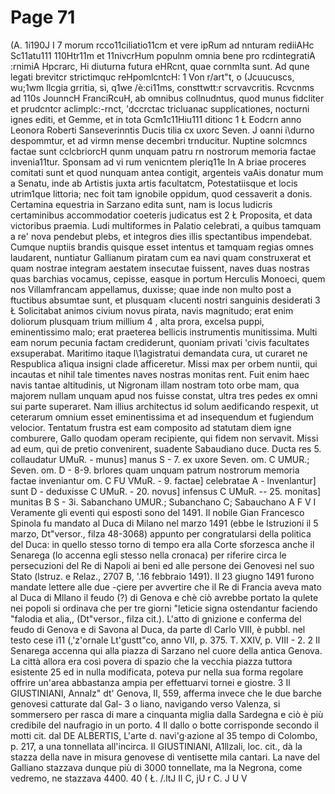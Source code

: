 # Page 71

(A. 1i190J I 7 morum rcco11ciliatio11cm et vere ipRum ad nnturam rediiAHc Sc11atu111 110Htr11m et 11nivcrHum populnm omnia bene pro rcdintegratiA :rnimiA Hpcrarc, Hi diuturna futura eHRcnt, quae cornmlta sunt. Ad qune legati brevitcr strictimquc reHpomlcntcH: 1 Von r/art"t, o (Jcuucuscs, wu;1wm llcgia grritia, si, q1we /è:ci11ms, consttwtt:r scrvavcritis. Rcvcnms ad 110s JounncH FranciRcuH, ab omnibus collnudntus, quod munus fidcliter et prudcntcr aclimplc:-rnct, 'dccrctac tricluanac supplicationes, nocturni ignes editi, et Gemme, et in tota Gcm1c11Hiu111 ditionc 1 Ł Eodcrn anno Leonora Roberti Sanseverinntis Ducis tilia cx uxorc Seven. J oanni i\durno despommtur, et ad virmn mense decembri trnducitur. Nuptine solcmncs factae sunt cclcbriorcH qunm unquam patru rn nostrorum memoria factae invenia11tur. Sponsam ad vi rum venicntem pleriq11e In A briae proceres comitati sunt et quod nunquam antea contigit, argenteis vaAis donatur mum a Senatu, inde ab Artistis juxta artis facultatcm, Potestatiisque et locis utrim1que littoria; nec foit tam ignobile oppidum, quod cessaverit a donis. Certamina equestria in Sarzano edita sunt, nam is Iocus ludicris certaminibus accommodatior coeteris judicatus est 2 Ł Proposita, et data victoribus praemia. Ludi multiformes in Palatio celebrati, a quibus tamquam a re' nova pendebut plebs, et integros dies illis spectantibus impendebat. Cumque nuptiis brandis quisque esset intentus et tamquam regias omnes laudarent, nuntiatur Gallianum piratam cum ea navi quam construxerat et quam nostrae integram aestatem insecutae fuissent, naves duas nostras quas barchias vocamus, cepisse, easque in portum Herculis Monoeci, quem nos Villamfrancam appellamus, duxisse; quae inde non multo post a ftuctibus absumtae sunt, et plusquam <lucenti nostri sanguinis desiderati 3 Ł Solicitabat animos civium novus pirata, navis magnitudo; erat enim doliorum plusquam trium millium 4 , alta prora, excelsa puppi, eminentissimo malo; erat praeterea bellicis instrumentis munitissima. Multi eam norum pecunia factam crediderunt, quoniam privati 'civis facultates exsuperabat. Maritimo itaque l\1agistratui demandata cura, ut curaret ne Respublica a1iqua insigni clade afficeretur. Missi max per orbem nuntii, qui incautas et nihil tale timentes naves nostras monitas rent. Fuit enim haec navis tantae altitudinis, ut Nigronam illam nostram toto orbe mam, qua majorem nullam unquam apud nos fuisse constat, ultra tres pedes ex omni sui parte superaret. Nam illius architectus id solum aedificando respexit, ut ceterarum omnium esset eminentissima et ad insequendum et fugiendum velocior. Tentatum frustra est eam composito ad statutam diem igne comburere, Gallo quodam operam recipiente, qui fidem non servavit. Missi ad eum, qui de pretio convenirent, suadente Sabaudiano duce. Ducta res 5. collaudatur UMuR. - munus] manus S - 7. ex uxore Seven. om. C UMUR.; Seven. om. D - 8-9. brlores quam unquam patrum nostrorum memoria factae inveniantur om. C FU VMuR. - 9. factae] celebratae A - lnvenlantur] sunt D - deduxisse C UMuR. - 20. novus] infensus C UMuR. -- 25. monitas] munitas B S - 3i. Sabanchano UMUR.; Subanchano C; Sabauchano A F V I Veramente gli eventi qui esposti sono del 1491. Il nobile Gian Francesco Spinola fu mandato al Duca di Milano nel marzo 1491 (ebbe le Istruzioni il 5 marzo, Dt"versor., filza 48-3068) appunto per congratularsi della politica del Duca: in quello stesso torno di tempo era alla Corte sforzesca anche il Senarega (lo accenna egli stesso nella cronaca) per riferire circa le persecuzioni del Re di Napoli ai beni ed alle persone dei Genovesi nel suo Stato (lstruz. e Relaz., 2707 B, '.16 febbraio 1491). Il 23 giugno 1491 furono mandate lettere alle due -çiere per avvertire che il Re di Francia aveva mato al Duca di Mllano il feudo (?) di Genova e chè ciò avrebbe portato la qulete nei popoli si ordinava che per tre giorni "leticie signa ostendantur faciendo "falodia et alia,, (Dt"versor., filza cit.). L'atto di gnizione e conferma del feudo di Genova e di Savona al Duca, da parte dl Carlo VIII, è pubbl. nel testo cese i11 (,'z'ornale Lt'gustt"co, anno VII, p. 375. T. XXIV, p. VIII - 2. 2 Il Senarega accenna qui alla piazza di Sarzano nel cuore della antica Genova. La città allora era così povera di spazio che la vecchia piazza tuttora esistente 25 ed in nulla modificata, poteva pur nella sua forma regolare offrire un'area abbastanza ampia per effettuarvi tornei e giostre. 3 Il GIUSTINIANI, Annalz" dt' Genova, II, 559, afferma invece che le due barche genovesi catturate dal Gal- 3 o liano, navigando verso Valenza, si sommersero per rasca di mare a cinquanta miglia dalla Sardegna e ciò è più credibile del naufragio in un porto. 4 Il dallo o botte corrisponde secondo il motti cit. dal DE ALBERTIS, L'arte d. navi'g·azione al 35 tempo di Colombo, p. 217, a una tonnellata all'incirca. Il GIUSTINlANl, A1llzali, loc. cit., dà la stazza della nave in misura genovese di ventisette mila cantari. La nave del Galliano stazzava dunque più di 3000 tonnellate, ma la Negrona, come vedremo, ne stazzava 4400. 40 ( Ł. /.ltJ Il C, jU r C. J U V